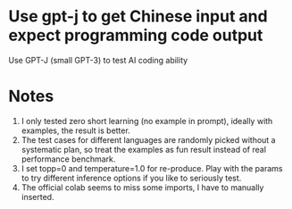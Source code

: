 # Use gpt-j to get Chinese input and expect programming code output
Use GPT-J (small GPT-3) to test AI coding ability

# Notes
1. I only tested zero short learning (no example in prompt), ideally with examples, the result is better.
2. The test cases for different languages are randomly picked without a systematic plan, so treat the examples as fun result instead of real performance benchmark.
3. I set topp=0 and temperature=1.0 for re-produce. Play with the params to try different inference options if you like to seriously test.
4. The official colab seems to miss some imports, I have to manually inserted.
